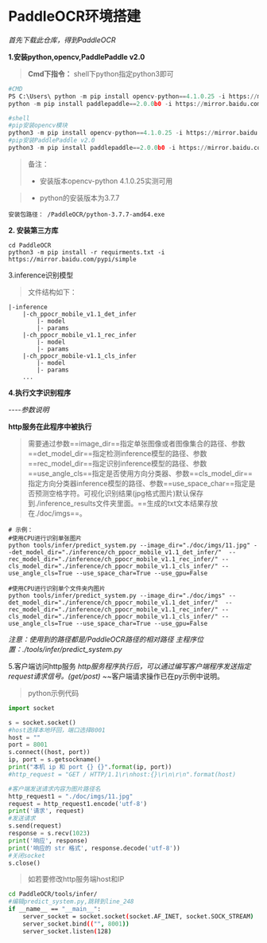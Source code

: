 # PaddleOCR环境搭建

*首先下载此仓库，得到PaddleOCR*

**1.安装python,opencv,PaddlePaddle v2.0**
> **Cmd下指令：**
shell下python指定python3即可
```py
#CMD
PS C:\Users\ python -m pip install opencv-python==4.1.0.25 -i https://mirror.baidu.com/pypi/simple
python -m pip install paddlepaddle==2.0.0b0 -i https://mirror.baidu.com/pypi/simple
```
```py
#shell
#pip安装opencv模块
python3 -m pip install opencv-python==4.1.0.25 -i https://mirror.baidu.com/pypi/simple
#pip安装PaddlePaddle v2.0
python3 -m pip install paddlepaddle==2.0.0b0 -i https://mirror.baidu.com/pypi/simple
```

>备注：
>- 安装版本opencv-python 4.1.0.25实测可用

>- python的安装版本为3.7.7
```
安装包路径： /PaddleOCR/python-3.7.7-amd64.exe
```

**2. 安装第三方库**
```
cd PaddleOCR
python3 -m pip install -r requirments.txt -i https://mirror.baidu.com/pypi/simple
```
3.inference识别模型
>文件结构如下：
```
|-inference
    |-ch_ppocr_mobile_v1.1_det_infer
        |- model
        |- params
    |-ch_ppocr_mobile_v1.1_rec_infer
        |- model
        |- params
    |-ch_ppocr_mobile-v1.1_cls_infer
        |- model
        |- params
    ...
```

**4.执行文字识别程序**

----*参数说明*

**http服务在此程序中被执行**
>需要通过参数==image_dir==指定单张图像或者图像集合的路径、参数==det_model_dir==指定检测inference模型的路径、参数==rec_model_dir==指定识别inference模型的路径、参数==use_angle_cls==指定是否使用方向分类器、参数==cls_model_dir==指定方向分类器inference模型的路径、参数==use_space_char==指定是否预测空格字符。可视化识别结果(jpg格式图片)默认保存到./inference_results文件夹里面。==生成的txt文本结果存放在./doc/imgs==。

```
# 示例： 
#使用CPU进行识别单张图片
python tools/infer/predict_system.py --image_dir="./doc/imgs/11.jpg" --det_model_dir="./inference/ch_ppocr_mobile_v1.1_det_infer/"  --rec_model_dir="./inference/ch_ppocr_mobile_v1.1_rec_infer/" --cls_model_dir="./inference/ch_ppocr_mobile_v1.1_cls_infer/" --use_angle_cls=True --use_space_char=True --use_gpu=False

#使用CPU进行识别单个文件夹内图片
python tools/infer/predict_system.py --image_dir="./doc/imgs" --det_model_dir="./inference/ch_ppocr_mobile_v1.1_det_infer/"  --rec_model_dir="./inference/ch_ppocr_mobile_v1.1_rec_infer/" --cls_model_dir="./inference/ch_ppocr_mobile_v1.1_cls_infer/" --use_angle_cls=True --use_space_char=True --use_gpu=False
```
*注意：使用到的路径都是/PaddleOCR路径的相对路径*
*主程序位置：./tools/infer/predict_system.py*

5.客户端访问http服务
*http服务程序执行后，可以通过编写客户端程序发送指定request请求信号。(get/post)* ~~客户端请求操作已在py示例中说明。
>python示例代码
```py
import socket

s = socket.socket()
#host选择本地环回，端口选择8001
host = ""
port = 8001
s.connect((host, port))
ip, port = s.getsockname()
print("本机 ip 和 port {} {}".format(ip, port))
#http_request = "GET / HTTP/1.1\r\nhost:{}\r\n\r\n".format(host)

#客户端发送请求内容为图片路径名
http_request1 = "./doc/imgs/11.jpg"
request = http_request1.encode('utf-8')
print('请求', request)
#发送请求
s.send(request)
response = s.recv(1023)
print('响应', response)
print('响应的 str 格式', response.decode('utf-8'))
#关闭socket
s.close()
```

>如若要修改http服务端host和IP

```sh
cd PaddleOCR/tools/infer/
#编辑predict_system.py,跳转到line_248
if __name__ == "__main__":
    server_socket = socket.socket(socket.AF_INET, socket.SOCK_STREAM)
    server_socket.bind(("", 8001))
    server_socket.listen(128)
```


